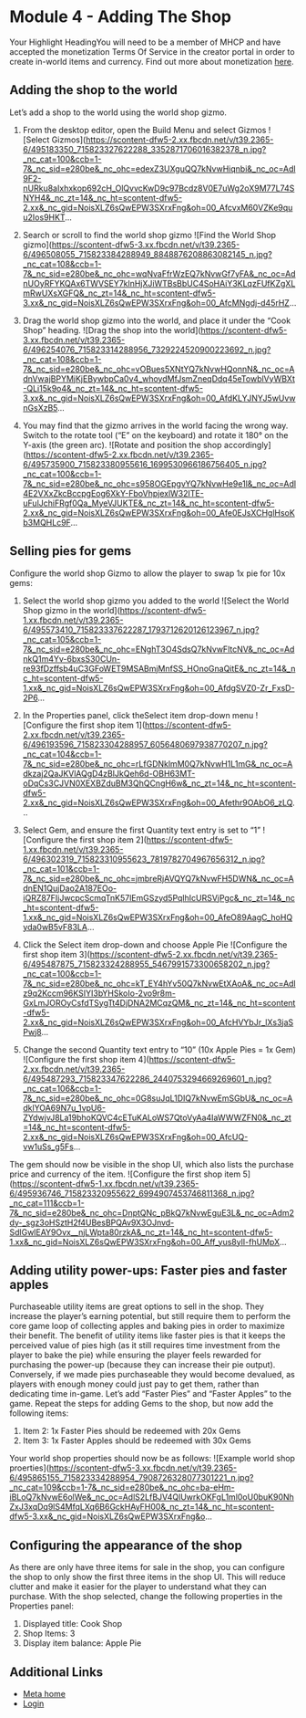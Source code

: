# Module 4 - Adding The Shop

 Your Highlight HeadingYou will need to be a member of MHCP and have accepted the monetization Terms Of
Service in the creator portal in order to create in-world items and currency.
Find out more about monetization
[here](/learn/documentation/mhcp-program/monetization/creator-monetization-partner-program).  

## Adding the shop to the world

 Let’s add a shop to the world using the world shop gizmo.
1. From the desktop editor, open the Build Menu and select Gizmos
 ![Select Gizmos](https://scontent-dfw5-2.xx.fbcdn.net/v/t39.2365-6/495183350_715823327622288_3352871706016382378_n.jpg?_nc_cat=100&ccb=1-7&_nc_sid=e280be&_nc_ohc=edexZ3UXguQQ7kNvwHiqnbi&_nc_oc=Adl9F2-nURku8aIxhxkop692cH_OlQvvcKwD9c97Bcdz8V0E7uWg2oX9M77L74SNYH4&_nc_zt=14&_nc_ht=scontent-dfw5-2.xx&_nc_gid=NoisXLZ6sQwEPW3SXrxFng&oh=00_AfcvxM60VZKe9quu2Ios9HKT...

1. Search or scroll to find the world shop gizmo
 ![Find the World Shop gizmo](https://scontent-dfw5-3.xx.fbcdn.net/v/t39.2365-6/496508055_715823384288949_8848876208863082145_n.jpg?_nc_cat=108&ccb=1-7&_nc_sid=e280be&_nc_ohc=wqNvaFfrWzEQ7kNvwGf7yFA&_nc_oc=AdnUOyRFYKQAx6TWVSEY7klnHjXJiWTBsBbUC4SoHAiY3KLqzFUfKZgXLmRwUXsXGFQ&_nc_zt=14&_nc_ht=scontent-dfw5-3.xx&_nc_gid=NoisXLZ6sQwEPW3SXrxFng&oh=00_AfcMNgdj-d45rHZ...

1. Drag the world shop gizmo into the world, and place it under the “Cook Shop”
heading.
 ![Drag the shop into the world](https://scontent-dfw5-3.xx.fbcdn.net/v/t39.2365-6/496254076_715823314288956_7329224520900223692_n.jpg?_nc_cat=108&ccb=1-7&_nc_sid=e280be&_nc_ohc=vOBues5XNtYQ7kNvwHQonnN&_nc_oc=AdnVwajBPYMjKjEBywbpCa0v4_whoydMfJsmZneqDdq45eTowblVyWBXt-QLi15k9o4&_nc_zt=14&_nc_ht=scontent-dfw5-3.xx&_nc_gid=NoisXLZ6sQwEPW3SXrxFng&oh=00_AfdKLYJNYJ5wUvwnGsXzB5...

1. You may find that the gizmo arrives in the world facing the wrong way. Switch to
the rotate tool (“E” on the keyboard) and rotate it 180° on the Y-axis (the
green arc).
 ![Rotate and position the shop accordingly](https://scontent-dfw5-2.xx.fbcdn.net/v/t39.2365-6/495735900_715823380955616_1699530966186756405_n.jpg?_nc_cat=100&ccb=1-7&_nc_sid=e280be&_nc_ohc=s958OGEpgvYQ7kNvwHe9e1l&_nc_oc=Adl4E2VXxZkcBccpgEog6XkY-FboVhpjexlW32ITE-uFulJchiFRgf0Qa_MyeVJUKTE&_nc_zt=14&_nc_ht=scontent-dfw5-2.xx&_nc_gid=NoisXLZ6sQwEPW3SXrxFng&oh=00_Afe0EJsXCHglHsoKb3MQHLc9F...

## Selling pies for gems

 Configure the world shop Gizmo to allow the player to swap 1x pie for 10x gems:
1. Select the world shop gizmo you added to the world
 ![Select the World Shop gizmo in the world](https://scontent-dfw5-1.xx.fbcdn.net/v/t39.2365-6/495573410_715823337622287_1793712620126123967_n.jpg?_nc_cat=105&ccb=1-7&_nc_sid=e280be&_nc_ohc=ENghT3O4SdsQ7kNvwFltcNV&_nc_oc=AdnkQ1m4Yv-6bxsS30CUn-re93fDzffsb4uC3GFoWET9MSABmjMnfSS_HOnoGnaQitE&_nc_zt=14&_nc_ht=scontent-dfw5-1.xx&_nc_gid=NoisXLZ6sQwEPW3SXrxFng&oh=00_AfdgSVZ0-Zr_FxsD-2P6...

1. In the Properties panel, click theSelect item drop-down menu
 ![Configure the first shop item 1](https://scontent-dfw5-2.xx.fbcdn.net/v/t39.2365-6/496193596_715823304288957_6056480697938770207_n.jpg?_nc_cat=104&ccb=1-7&_nc_sid=e280be&_nc_ohc=rLfGDNklmM0Q7kNvwH1L1mG&_nc_oc=Adkzaj2QaJKVlAQgD4zBIJkQeh6d-OBH63MT-oDqCs3CJVN0XEXBZduBM3QhQCngH6w&_nc_zt=14&_nc_ht=scontent-dfw5-2.xx&_nc_gid=NoisXLZ6sQwEPW3SXrxFng&oh=00_Afethr9OAbO6_zLQ...

1. Select Gem, and ensure the first Quantity text entry is set to “1”
 ![Configure the first shop item 2](https://scontent-dfw5-1.xx.fbcdn.net/v/t39.2365-6/496302319_715823310955623_7819782704967656312_n.jpg?_nc_cat=101&ccb=1-7&_nc_sid=e280be&_nc_ohc=jmbreRjAVQYQ7kNvwFH5DWN&_nc_oc=AdnEN1QujDao2A187EOo-iQRZ87FIjJwcpcScmqTnK57lEmGSzyd5PqlhIcURSVjPgc&_nc_zt=14&_nc_ht=scontent-dfw5-1.xx&_nc_gid=NoisXLZ6sQwEPW3SXrxFng&oh=00_AfeO89AagC_hoHQyda0wB5vF83LA...

1. Click the Select item drop-down and choose Apple Pie
 ![Configure the first shop item 3](https://scontent-dfw5-2.xx.fbcdn.net/v/t39.2365-6/495487875_715823324288955_5467991573300658202_n.jpg?_nc_cat=100&ccb=1-7&_nc_sid=e280be&_nc_ohc=kT_EY4hYv50Q7kNvwEtXAoA&_nc_oc=Adlz9q2Kccm96KSIYI3bYHSkoIo-2vo9r8m-GxLmJOROyCsfdTSygTt4DjDNA2MCqzQM&_nc_zt=14&_nc_ht=scontent-dfw5-2.xx&_nc_gid=NoisXLZ6sQwEPW3SXrxFng&oh=00_AfcHVYbJr_lXs3jaSPwj8...

1. Change the second Quantity text entry to “10” (10x Apple Pies = 1x Gem)
 ![Configure the first shop item 4](https://scontent-dfw5-2.xx.fbcdn.net/v/t39.2365-6/495487293_715823347622286_2440753294669269601_n.jpg?_nc_cat=106&ccb=1-7&_nc_sid=e280be&_nc_ohc=0G8suJqL1DIQ7kNvwEmSGbU&_nc_oc=AdklYOA69N7u_1vpU6-ZYdwjvJ8La19bhoKQVC4cETuKALoWS7QtoVyAa4IaWWWZFN0&_nc_zt=14&_nc_ht=scontent-dfw5-2.xx&_nc_gid=NoisXLZ6sQwEPW3SXrxFng&oh=00_AfcUQ-vw1uSs_g5Fs...

 The gem should now be visible in the shop UI, which also lists the purchase
price and currency of the item. ![Configure the first shop item 5](https://scontent-dfw5-1.xx.fbcdn.net/v/t39.2365-6/495936746_715823320955622_6994907453746811368_n.jpg?_nc_cat=111&ccb=1-7&_nc_sid=e280be&_nc_ohc=DnptQNc_pBkQ7kNvwEguE3L&_nc_oc=Adm2dy-_sgz3oHSztH2f4UBesBPQAv9X3OJnvd-SdlGwlEAY9Ovx__njLWpta80rzkA&_nc_zt=14&_nc_ht=scontent-dfw5-1.xx&_nc_gid=NoisXLZ6sQwEPW3SXrxFng&oh=00_Aff_yus8ylI-fhUMpX...

## Adding utility power-ups: Faster pies and faster apples

 Purchaseable utility items are great options to sell in the shop. They increase
the player’s earning potential, but still require them to perform the core game
loop of collecting apples and baking pies in order to maximize their benefit. The benefit of utility items like faster pies is that it keeps the perceived
value of pies high (as it still requires time investment from the player to bake
the pie) while ensuring the player feels rewarded for purchasing the power-up
(because they can increase their pie output). Conversely, if we made pies purchaseable they would become devalued, as players
with enough money could just pay to get them, rather than dedicating time
in-game. Let’s add “Faster Pies” and “Faster Apples” to the game. Repeat the steps for
adding Gems to the shop, but now add the following items:
1. Item 2: 1x Faster Pies should be redeemed with 20x Gems
2. Item 3: 1x Faster Apples should be redeemed with 30x Gems

 Your world shop properties should now be as follows: ![Example world shop proerties](https://scontent-dfw5-3.xx.fbcdn.net/v/t39.2365-6/495865155_715823334288954_7908726328077301221_n.jpg?_nc_cat=109&ccb=1-7&_nc_sid=e280be&_nc_ohc=ba-eHm-iBLoQ7kNvwE6olWe&_nc_oc=AdlS2LfBJV4QlUwrkOKFgL1ml0oU0buK90NhZxJ3xqDq9lS4MfqLXq6B6GckHAyFH00&_nc_zt=14&_nc_ht=scontent-dfw5-3.xx&_nc_gid=NoisXLZ6sQwEPW3SXrxFng&o...

## Configuring the appearance of the shop

 As there are only have three items for sale in the shop, you can configure the
shop to only show the first three items in the shop UI. This will reduce clutter
and make it easier for the player to understand what they can purchase. With the shop selected, change the following properties in the Properties panel:
1. Displayed title: Cook Shop
2. Shop Items: 3
3. Display item balance: Apple Pie

## Additional Links
- [Meta home](https://developers.meta.com/horizon-worlds/)
- [Login](https://developers.meta.com/login/?redirect_uri=https%3A%2F%2Fdevelopers.meta.com%2Fhorizon-worlds%2Flearn%2Fdocumentation%2Ftutorial-worlds%2Feconomy-world-tutorial%2Fmodule-4-adding-the-shop%2F)
